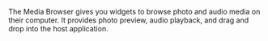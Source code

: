The Media Browser gives you widgets to browse photo and audio media on their computer. It provides photo preview, audio playback, and drag and drop into the host application.